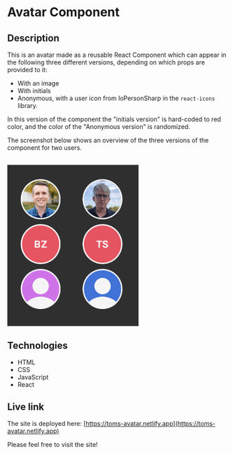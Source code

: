 # Avatar Component

## Description
This is an avatar made as a reusable React Component which can appear in the following three different versions, depending on which props are provided to it:

- With an image
- With initials
- Anonymous, with a user icon from IoPersonSharp in the `react-icons` library.

In this version of the component the "initials version" is hard-coded to red color, and the color of the "Anonymous version" is randomized.

The screenshot below shows an overview of the three versions of the component for two users.
  
<br/>
<img src="avatars.png" alt="Screenshot." width="300px"/>

## Technologies
- HTML
- CSS
- JavaScript
- React

## Live link
The site is deployed here:
[https://toms-avatar.netlify.app](https://toms-avatar.netlify.app)

Please feel free to visit the site!
